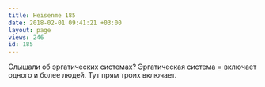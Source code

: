 ```yaml
---
title: Heisenme 185
date: 2018-02-01 09:41:21 +03:00
layout: page
views: 246
id: 185
---
```


Слышали об эргатических системах? Эргатическая система = включает одного и более людей. Тут прям троих включает.


